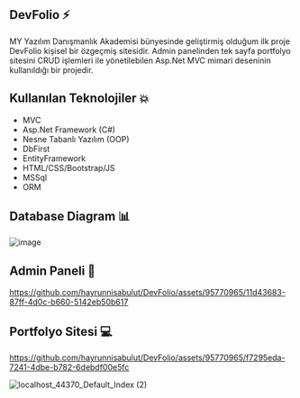 ## DevFolio ⚡
MY Yazılım Danışmanlık Akademisi bünyesinde geliştirmiş olduğum ilk proje DevFolio kişisel bir özgeçmiş sitesidir. Admin panelinden tek sayfa portfolyo sitesini CRUD işlemleri ile yönetilebilen Asp.Net MVC mimari deseninin kullanıldığı bir projedir.

## Kullanılan Teknolojiler 💥
- MVC
- Asp.Net Framework (C#)
- Nesne Tabanlı Yazılım (OOP)
- DbFirst 
- EntityFramework
- HTML/CSS/Bootstrap/JS
- MSSql
- ORM

## Database Diagram 📊

![image](https://github.com/hayrunnisabulut/DevFolio/assets/95770965/1fda3f4f-2073-433a-9d4e-1576e53e62a0)


## Admin Paneli 👀


https://github.com/hayrunnisabulut/DevFolio/assets/95770965/11d43683-87ff-4d0c-b660-5142eb50b617


## Portfolyo Sitesi 💻



https://github.com/hayrunnisabulut/DevFolio/assets/95770965/f7295eda-7241-4dbe-b782-6debdf00e5fc



![localhost_44370_Default_Index (2)](https://github.com/hayrunnisabulut/DevFolio/assets/95770965/39121480-27e3-443e-9b8f-f794af86ebb7)



